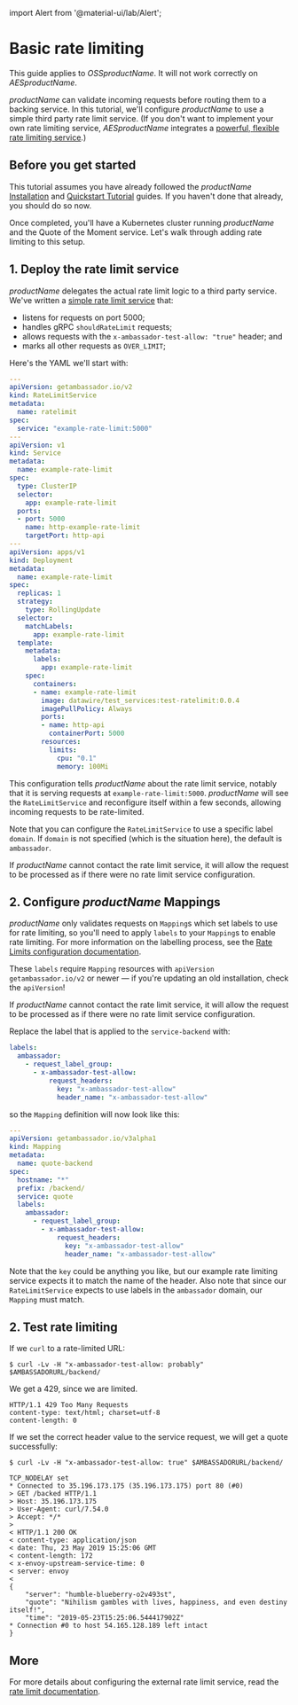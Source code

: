 import Alert from '@material-ui/lab/Alert';

# Basic rate limiting

<Alert severity="info">This guide applies to $OSSproductName$. It will not work correctly
on $AESproductName$.</Alert>

$productName$ can validate incoming requests before routing them to a backing service. In this tutorial, we'll configure $productName$ to use a simple third party rate limit service. (If you don't want to implement your own rate limiting service, $AESproductName$ integrates a [powerful, flexible rate limiting service](/docs/edge-stack/latest/topics/using/rate-limits/).)

## Before you get started

This tutorial assumes you have already followed the $productName$ [Installation](../../topics/install/) and [Quickstart Tutorial](../../tutorials/quickstart-demo) guides. If you haven't done that already, you should do so now.

Once completed, you'll have a Kubernetes cluster running $productName$ and the Quote of the Moment service. Let's walk through adding rate limiting to this setup.

## 1. Deploy the rate limit service

$productName$ delegates the actual rate limit logic to a third party service. We've written a [simple rate limit service](https://github.com/emissary-ingress/emissary/tree/master/docker/test-ratelimit) that:

- listens for requests on port 5000;
- handles gRPC `shouldRateLimit` requests;
- allows requests with the `x-ambassador-test-allow: "true"` header; and
- marks all other requests as `OVER_LIMIT`;

Here's the YAML we'll start with:

```yaml
---
apiVersion: getambassador.io/v2
kind: RateLimitService
metadata:
  name: ratelimit
spec:
  service: "example-rate-limit:5000"
---
apiVersion: v1
kind: Service
metadata:
  name: example-rate-limit
spec:
  type: ClusterIP
  selector:
    app: example-rate-limit
  ports:
  - port: 5000
    name: http-example-rate-limit
    targetPort: http-api
---
apiVersion: apps/v1
kind: Deployment
metadata:
  name: example-rate-limit
spec:
  replicas: 1
  strategy:
    type: RollingUpdate
  selector:
    matchLabels:
      app: example-rate-limit
  template:
    metadata:
      labels:
        app: example-rate-limit
    spec:
      containers:
      - name: example-rate-limit
        image: datawire/test_services:test-ratelimit:0.0.4
        imagePullPolicy: Always
        ports:
        - name: http-api
          containerPort: 5000
        resources:
          limits:
            cpu: "0.1"
            memory: 100Mi
```

This configuration tells $productName$ about the rate limit service, notably that it is serving requests at `example-rate-limit:5000`. $productName$ will see the `RateLimitService` and reconfigure itself within a few 
seconds, allowing incoming requests to be rate-limited. 

Note that you can configure the `RateLimitService` to use a specific label `domain`.
If `domain` is not specified (which is the situation here), the default is `ambassador`.

<Alert severity="info">If $productName$ cannot contact the rate limit service, it will allow the request to be processed as if there were no rate limit service configuration.</Alert>

## 2. Configure $productName$ Mappings

$productName$ only validates requests on `Mapping`s which set labels to use for rate limiting,
so you'll need to apply `labels` to your `Mapping`s to enable rate limiting. For more information
on the labelling process, see the [Rate Limits configuration documentation](../../topics/using/rate-limits/).

<Alert severity="info">
  These <code>labels</code> require <code>Mapping</code> resources with <code>apiVersion</code>
  <code>getambassador.io/v2</code> or newer &mdash; if you're updating an old installation, check the
  <code>apiVersion</code>!
</Alert>

<Alert severity="info">If $productName$ cannot contact the rate limit service, it will allow the request to be processed as if there were no rate limit service configuration.</Alert>

Replace the label that is applied to the `service-backend` with:

```yaml
labels:
  ambassador:
    - request_label_group:
      - x-ambassador-test-allow:
          request_headers: 
            key: "x-ambassador-test-allow"
            header_name: "x-ambassador-test-allow"
```

so the `Mapping` definition will now look like this:

```yaml
---
apiVersion: getambassador.io/v3alpha1
kind: Mapping
metadata:
  name: quote-backend
spec:
  hostname: "*"
  prefix: /backend/
  service: quote
  labels:
    ambassador:
      - request_label_group:
        - x-ambassador-test-allow:
            request_headers: 
              key: "x-ambassador-test-allow"
              header_name: "x-ambassador-test-allow"
```

<!-- If multiple `labels` are supplied for a single `Mapping`, $productName$ would also perform multiple requests to `example-rate-limit:5000` if we had defined multiple `rate_limits` rules on the mapping. -->

Note that the `key` could be anything you like, but our example rate limiting service expects it to
match the name of the header. Also note that since our `RateLimitService` expects to use labels in the
`ambassador` domain, our `Mapping` must match.

## 2. Test rate limiting

If we `curl` to a rate-limited URL:

```
$ curl -Lv -H "x-ambassador-test-allow: probably" $AMBASSADORURL/backend/
```

We get a 429, since we are limited.

```
HTTP/1.1 429 Too Many Requests
content-type: text/html; charset=utf-8
content-length: 0
```

If we set the correct header value to the service request, we will get a quote successfully:

```
$ curl -Lv -H "x-ambassador-test-allow: true" $AMBASSADORURL/backend/

TCP_NODELAY set
* Connected to 35.196.173.175 (35.196.173.175) port 80 (#0)
> GET /backed HTTP/1.1
> Host: 35.196.173.175
> User-Agent: curl/7.54.0
> Accept: */*
>
< HTTP/1.1 200 OK
< content-type: application/json
< date: Thu, 23 May 2019 15:25:06 GMT
< content-length: 172
< x-envoy-upstream-service-time: 0
< server: envoy
<
{
    "server": "humble-blueberry-o2v493st",
    "quote": "Nihilism gambles with lives, happiness, and even destiny itself!",
    "time": "2019-05-23T15:25:06.544417902Z"
* Connection #0 to host 54.165.128.189 left intact
}
```

## More

For more details about configuring the external rate limit service, read the [rate limit documentation](../../topics/using/rate-limits/).
